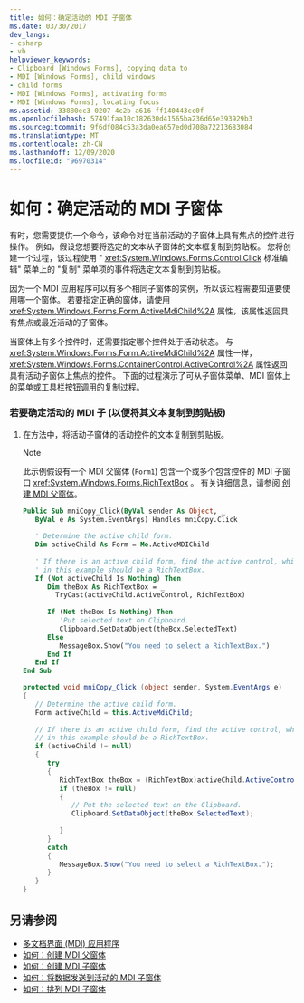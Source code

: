 ```yaml
---
title: 如何：确定活动的 MDI 子窗体
ms.date: 03/30/2017
dev_langs:
- csharp
- vb
helpviewer_keywords:
- Clipboard [Windows Forms], copying data to
- MDI [Windows Forms], child windows
- child forms
- MDI [Windows Forms], activating forms
- MDI [Windows Forms], locating focus
ms.assetid: 33880ec3-0207-4c2b-a616-ff140443cc0f
ms.openlocfilehash: 57491faa10c182630d41565ba236d65e393929b3
ms.sourcegitcommit: 9f6df084c53a3da0ea657ed0d708a72213683084
ms.translationtype: MT
ms.contentlocale: zh-CN
ms.lasthandoff: 12/09/2020
ms.locfileid: "96970314"
---
```

# <a name="how-to-determine-the-active-mdi-child"></a>如何：确定活动的 MDI 子窗体
有时，您需要提供一个命令，该命令对在当前活动的子窗体上具有焦点的控件进行操作。 例如，假设您想要将选定的文本从子窗体的文本框复制到剪贴板。 您将创建一个过程，该过程使用 " <xref:System.Windows.Forms.Control.Click> 标准编辑" 菜单上的 "复制" 菜单项的事件将选定文本复制到剪贴板。  
  
 因为一个 MDI 应用程序可以有多个相同子窗体的实例，所以该过程需要知道要使用哪一个窗体。 若要指定正确的窗体，请使用 <xref:System.Windows.Forms.Form.ActiveMdiChild%2A> 属性，该属性返回具有焦点或最近活动的子窗体。  
  
 当窗体上有多个控件时，还需要指定哪个控件处于活动状态。 与 <xref:System.Windows.Forms.Form.ActiveMdiChild%2A> 属性一样， <xref:System.Windows.Forms.ContainerControl.ActiveControl%2A> 属性返回具有活动子窗体上焦点的控件。 下面的过程演示了可从子窗体菜单、MDI 窗体上的菜单或工具栏按钮调用的复制过程。  
  
### <a name="to-determine-the-active-mdi-child-to-copy-its-text-to-the-clipboard"></a>若要确定活动的 MDI 子 (以便将其文本复制到剪贴板)   
  
1. 在方法中，将活动子窗体的活动控件的文本复制到剪贴板。  
  
    > [!NOTE]
    > 此示例假设有一个 MDI 父窗体 (`Form1`) 包含一个或多个包含控件的 MDI 子窗口 <xref:System.Windows.Forms.RichTextBox> 。 有关详细信息，请参阅 [创建 MDI 父窗体](how-to-create-mdi-parent-forms.md)。  
  
    ```vb  
    Public Sub mniCopy_Click(ByVal sender As Object, _  
       ByVal e As System.EventArgs) Handles mniCopy.Click  
  
       ' Determine the active child form.  
       Dim activeChild As Form = Me.ActiveMDIChild  
  
       ' If there is an active child form, find the active control, which  
       ' in this example should be a RichTextBox.  
       If (Not activeChild Is Nothing) Then  
          Dim theBox As RichTextBox = _  
            TryCast(activeChild.ActiveControl, RichTextBox)  
  
          If (Not theBox Is Nothing) Then  
             'Put selected text on Clipboard.  
             Clipboard.SetDataObject(theBox.SelectedText)  
          Else  
             MessageBox.Show("You need to select a RichTextBox.")  
          End If  
       End If  
    End Sub  
    ```  
  
    ```csharp  
    protected void mniCopy_Click (object sender, System.EventArgs e)  
    {  
       // Determine the active child form.  
       Form activeChild = this.ActiveMdiChild;  
  
       // If there is an active child form, find the active control, which  
       // in this example should be a RichTextBox.  
       if (activeChild != null)  
       {
          try  
          {  
             RichTextBox theBox = (RichTextBox)activeChild.ActiveControl;  
             if (theBox != null)  
             {  
                // Put the selected text on the Clipboard.  
                Clipboard.SetDataObject(theBox.SelectedText);  
  
             }  
          }  
          catch  
          {  
             MessageBox.Show("You need to select a RichTextBox.");  
          }  
       }  
    }  
    ```  
  
## <a name="see-also"></a>另请参阅

- [多文档界面 (MDI) 应用程序](multiple-document-interface-mdi-applications.md)
- [如何：创建 MDI 父窗体](how-to-create-mdi-parent-forms.md)
- [如何：创建 MDI 子窗体](how-to-create-mdi-child-forms.md)
- [如何：将数据发送到活动的 MDI 子窗体](how-to-send-data-to-the-active-mdi-child.md)
- [如何：排列 MDI 子窗体](how-to-arrange-mdi-child-forms.md)
